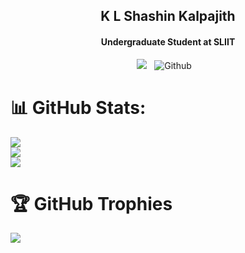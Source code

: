 <h2 align="center"> K L Shashin Kalpajith 
<h4 align="center">Undergraduate Student at SLIIT</h4>

<p align="center"> 
	<img src="https://komarev.com/ghpvc/?username=Shashin99" alt=" " />
	<img src="https://user-badge.committers.top/sri_lanka/Shashin99.svg" alt="" />
	<img src="" alt=""></a>
	<img src="https://img.shields.io/github/followers/Shashin99?label=Follow&style=social" alt="Github" />
	<a href="">
	<img src=" " alt="" /></a>
	<a href="">
	<img src="https://img.shields.io/badge/Website-46a2f1.svg?&style=flat-square&logo=Google-Chrome&logoColor=white&link=https://anmolsingh.me/" alt="" /></a>
	<img src="https://img.shields.io/github/stars/Shashin99?affiliations=OWNER%2CCOLLABORATOR%2CORGANIZATION_MEMBER&style=social" alt="">
</p>
</h2>

# 📊 GitHub Stats:
![](https://github-readme-stats.vercel.app/api?username=Shashin99&theme=light&hide_border=false&include_all_commits=true&count_private=true)<br/>
![](https://github-readme-streak-stats.herokuapp.com/?user=Shashin99&theme=light&hide_border=false)<br/>
![](https://github-readme-stats.vercel.app/api/top-langs/?username=Shashin99&theme=light&hide_border=false&include_all_commits=true&count_private=true&layout=compact)

# 🏆 GitHub Trophies
![](https://github-profile-trophy.vercel.app/?username=Shashin99&theme=radical&no-frame=false&no-bg=false&margin-w=4)


